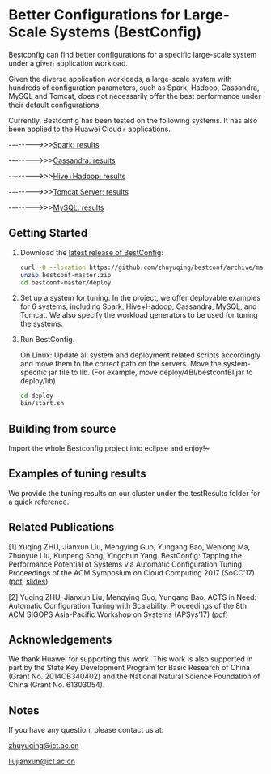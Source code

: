 
Better Configurations for Large-Scale Systems (BestConfig)
====================================

Bestconfig can find better configurations for a specific large-scale system under a given application workload.

Given the diverse application workloads, a large-scale system with hundreds of configuration parameters, such as Spark, 
Hadoop, Cassandra, MySQL and Tomcat, does not necessarily offer the best performance under their default configurations.

Currently, Bestconfig has been tested on the following systems. It has also been applied to the Huawei Cloud+ applications. 

-------->>>[Spark: results](https://github.com/zhuyuqing/bestconf/blob/master/doc/spark.md)

-------->>>[Cassandra: results](https://github.com/zhuyuqing/bestconf/blob/master/doc/cassandra.md)

-------->>>[Hive+Hadoop: results](https://github.com/zhuyuqing/bestconf/blob/master/doc/hadoop.md)

-------->>>[Tomcat Server: results](https://github.com/zhuyuqing/bestconf/blob/master/doc/tomcat.md)

-------->>>[MySQL: results](https://github.com/zhuyuqing/bestconf/blob/master/doc/mysql.md)


Getting Started
---------------

1. Download the [latest release of BestConfig](https://github.com/zhuyuqing/bestconf/archive/master.zip):

    ```sh
    curl -O --location https://github.com/zhuyuqing/bestconf/archive/master.zip
    unzip bestconf-master.zip
    cd bestconf-master/deploy
    ```
    
2. Set up a system for tuning. In the project, we offer deployable examples for 6 systems, including Spark, 
   Hive+Hadoop, Cassandra, MySQL, and Tomcat. We also specify the workload generators to be used for tuning
   the systems.
   
3. Run BestConfig. 

    On Linux:
    Update all system and deployment related scripts accordingly and move them to the
    correct path on the servers.
    Move the system-specific jar file to lib. (For example, move deploy/4BI/bestconfBI.jar
    to deploy/lib)
    ```sh
    cd deploy
    bin/start.sh
    ```

Building from source
--------------------

Import the whole Bestconfig project into eclipse and enjoy!~


Examples of tuning results
--------------------
We provide the tuning results on our cluster under the testResults folder for a quick reference.

Related Publications
--------------------
[1] Yuqing ZHU, Jianxun Liu, Mengying Guo, Yungang Bao, Wenlong Ma, Zhuoyue Liu, Kunpeng Song, Yingchun Yang. BestConfig: Tapping the Performance Potential of Systems via Automatic Configuration Tuning. Proceedings of the ACM Symposium on Cloud Computing 2017 (SoCC’17) ([pdf](https://arxiv.org/abs/1710.03439), [slides](https://docs.google.com/viewer?a=v&pid=sites&srcid=ZGVmYXVsdGRvbWFpbnx6aHV5dXFpbmd8Z3g6N2MwMjQxOWJjMzE5ZmMzMw))

[2] Yuqing ZHU, Jianxun Liu, Mengying Guo, Yungang Bao. ACTS in Need: Automatic Configuration Tuning with Scalability. Proceedings of the 8th ACM SIGOPS Asia-Pacific Workshop on Systems (APSys’17) ([pdf](https://arxiv.org/abs/1708.01349))

Acknowledgements
--------------------

We thank Huawei for supporting this work. This work is also supported in part by the State Key Development Program for Basic Research of China (Grant No. 2014CB340402) and the National Natural Science Foundation of China (Grant No. 61303054).


Notes
-----

If you have any question, please contact us at:

   zhuyuqing@ict.ac.cn
   
   liujianxun@ict.ac.cn
